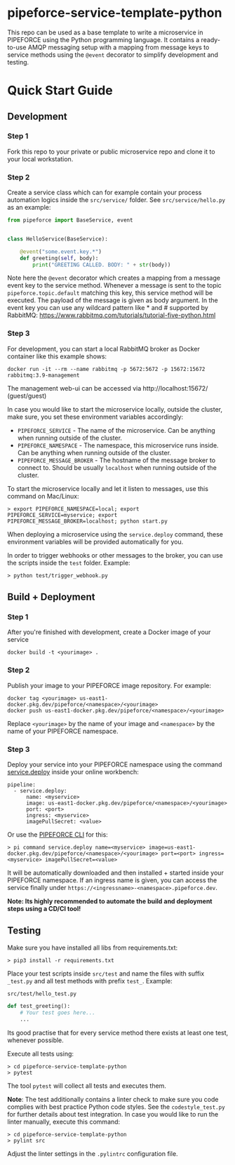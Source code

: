 # pipeforce-service-template-python

This repo can be used as a base template to write a microservice in PIPEFORCE using the Python programming language. It
contains a ready-to-use AMQP messaging setup with a mapping from message keys to service methods using the `@event`
decorator to simplify development and testing.

# Quick Start Guide

## Development

### Step 1

Fork this repo to your private or public microservice repo and clone it to your local workstation.

### Step 2

Create a service class which can for example contain your process automation logics inside the `src/service/`
folder. See `src/service/hello.py` as an example:

```python
from pipeforce import BaseService, event


class HelloService(BaseService):

    @event("some.event.key.*")
    def greeting(self, body):
        print("GREETING CALLED. BODY: " + str(body))

```

Note here the `@event` decorator which creates a mapping from a message event key to the service method. Whenever a
message is sent to the topic `pipeforce.topic.default` matching this key, this service method will be executed. The
payload of the message is given as body argument. In the event key you can use any wildcard pattern like * and #
supported by RabbitMQ:
https://www.rabbitmq.com/tutorials/tutorial-five-python.html

### Step 3

For development, you can start a local RabbitMQ broker as Docker container like this example shows:

```
docker run -it --rm --name rabbitmq -p 5672:5672 -p 15672:15672 rabbitmq:3.9-management
```

The management web-ui can be accessed via http://localhost:15672/ (guest/guest)

In case you would like to start the microservice locally, outside the cluster, make sure, you set these environment
variables accordingly:

- `PIPEFORCE_SERVICE` - The name of the microservice. Can be anything when running outside of the cluster.
- `PIPEFORCE_NAMESPACE` - The namespace, this microservice runs inside. Can be anything when running outside of the
  cluster.
- `PIPEFORCE_MESSAGE_BROKER` - The hostname of the message broker to connect to. Should be usually `localhost` when
  running outside of the cluster.

To start the microservice locally and let it listen to messages, use this command on Mac/Linux:

```
> export PIPEFORCE_NAMESPACE=local; export PIPEFORCE_SERVICE=myservice; export PIPEFORCE_MESSAGE_BROKER=localhost; python start.py
```

When deploying a microservice using the `service.deploy` command, these environment variables will be provided
automatically for you.

In order to trigger webhooks or other messages to the broker, you can use the scripts inside the `test` folder. Example:

```
> python test/trigger_webhook.py
```

## Build + Deployment

### Step 1

After you're finished with development, create a Docker image of your service

```docker build -t <yourimage> .```

### Step 2

Publish your image to your PIPEFORCE image repository. For example:

```
docker tag <yourimage> us-east1-docker.pkg.dev/pipeforce/<namespace>/<yourimage>
docker push us-east1-docker.pkg.dev/pipeforce/<namespace>/<yourimage>
```

Replace `<yourimage>` by the name of your image and `<namespace>` by the name of your PIPEFORCE namespace.

### Step 3

Deploy your service into your PIPEFORCE namespace using the
command [service.deploy](https://pipeforce.github.io/docs/api/commands#servicedeploy) inside your online workbench:

``` 
pipeline:  
  - service.deploy:  
      name: <myservice>
      image: us-east1-docker.pkg.dev/pipeforce/<namespace>/<yourimage>
      port: <port>  
      ingress: <myservice>  
      imagePullSecret: <value> 
```

Or use the [PIPEFORCE CLI](https://github.com/logabit/pipeforce-cli) for this:

```
> pi command service.deploy name=<myservice> image=us-east1-docker.pkg.dev/pipeforce/<namespace>/<yourimage> port=<port> ingress=<myservice> imagePullSecret=<value> 
```

It will be automatically downloaded and then installed + started inside your PIPEFORCE namespace. If an ingress name is
given, you can access the service finally under ``https://<ingressname>-<namespace>.pipeforce.dev``.

**Note: Its highly recommended to automate the build and deployment steps using a CD/CI tool!**

## Testing

Make sure you have installed all libs from requirements.txt:

```
> pip3 install -r requirements.txt
```

Place your test scripts inside `src/test` and name the files with suffix `_test.py` and all test methods with
prefix `test_`. Example:

```
src/test/hello_test.py
```

```python
def test_greeting():
    # Your test goes here...
    ...
```

Its good practise that for every service method there exists at least one test, whenever possible.

Execute all tests using:

```
> cd pipeforce-service-template-python
> pytest
```

The tool `pytest` will collect all tests and executes them.

**Note**: The test additionally contains a linter check to make sure you code complies with best practice Python code
styles. See the `codestyle_test.py` for further details about test integration. In case you would like to run the linter
manually, execute this command:

```
> cd pipeforce-service-template-python
> pylint src
```

Adjust the linter settings in the `.pylintrc` configuration file.